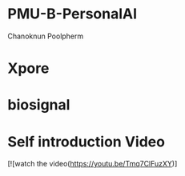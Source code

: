 # PMU-B-PersonalAI

Chanoknun Poolpherm
# Xpore
# biosignal

# Self introduction Video
[![watch the video(https://youtu.be/Tmq7ClFuzXY)]
